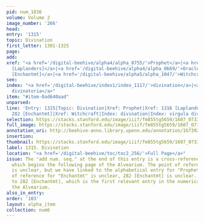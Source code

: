 ```yaml
---
pid: num_1836
volume: Volume 2
image_number: '266'
head:
entry: '1315'
topic: Divination
first_letter: 1301-1325
page:
add:
xref: "<a href='/digital-beehive/alpha4/alpha_0755/'>Prophet</a>|<a href='/digital-beehive/num6/num_1837/'>1316
  [Laplanders]</a>|<a href='/digital-beehive/alpha4/alpha_0669/'>Oracle</a>|<a href='/digital-beehive/num2/num_0317/'>282
  [Enchantmt]</a>|<a href='/digital-beehive/alpha5/alpha_1047/'>Witchcraft</a>"
see:
index: "<a href='/digital-beehive/index1/index_1117/'>divination</a>|<a href='/digital-beehive/index5/index_4323/'>virgula
  divinatoria</a>"
item: "#item-0ad640aad"
unparsed:
line: 'Entry: 1315|Topic: Divination|Xref: Prophet|Xref: 1316 [Laplanders]|Xref: Oracle|Xref:
  282 [Enchantmt]|Xref: Witchcraft|Index: divination|Index: virgula divinatoria|#item-0ad640aad'
selection: https://stacks.stanford.edu/image/iiif/fm855tg5659/1607_0733/878,4135,2800,906/full/0/default.jpg
full_image: https://stacks.stanford.edu/image/iiif/fm855tg5659/1607_0733/full/full/0/default.jpg
annotation_uri: http://beehive-anno.library.upenn.edu/annotation/1673929940282
insertion:
thumbnail: https://stacks.stanford.edu/image/iiif/fm855tg5659/1607_0733/878,4135,600,180/250,/0/default.jpg
label: 1315. Divination
location: "<a href='/digital-beehive/toc/toc2_256/'>Full Page</a>"
issue: The "add num. seq." at the end of this entry is a cross-reference to 1316 [Laplanders],
  which begins the following page of the Alvearium. The point of reference for "Prophecy"
  is unclear, but we have linked to the alphabetical entry for "Prophet." The point
  of reference for "Enchantmt" is unclear, 282 [Enchantmt] is unclear. We have linked
  to 282 [Enchantmt], which is the first relevant entry in the numerical section of
  the Alvearium.
also_in_entry:
order: '103'
layout: alpha_item
collection: num6
---
```

